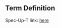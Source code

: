 ## Term Definition

Spec-Up-T link: <a href='https://weboftrust.github.io/WOT-terms/docs/glossary/cesr-proof-signatures'>here</a>
